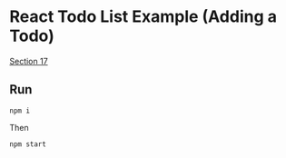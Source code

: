 React Todo List Example (Adding a Todo)
=============

[Section 17](https://egghead.io/lessons/javascript-redux-react-todo-list-example-adding-a-todo)


## Run

```
npm i
```

Then
```
npm start
```
